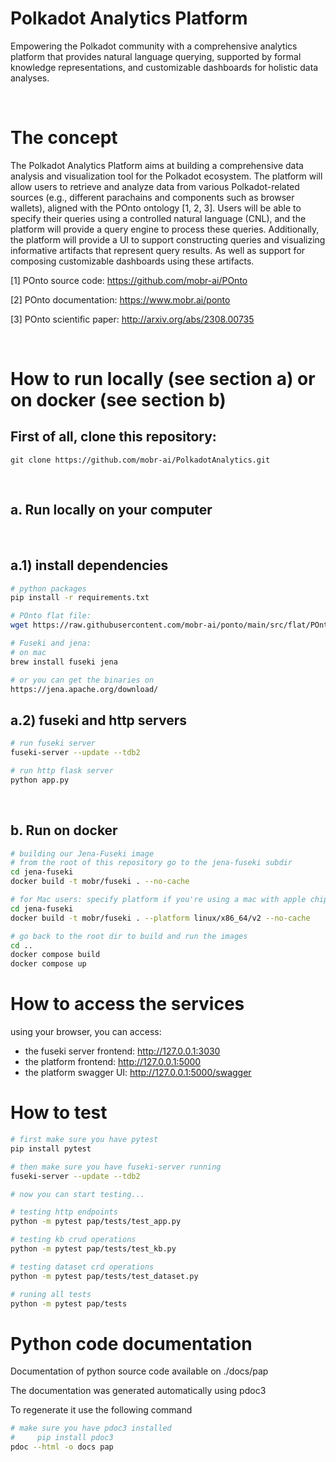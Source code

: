 # Polkadot Analytics Platform

Empowering the Polkadot community with a comprehensive analytics platform that provides natural language querying, supported by formal knowledge representations, and customizable dashboards for holistic data analyses.

<br>

# The concept

The Polkadot Analytics Platform aims at building a comprehensive data analysis and visualization tool for the Polkadot ecosystem. The platform will allow users to retrieve and analyze data from various Polkadot-related sources (e.g., different parachains and components such as browser wallets), aligned with the POnto ontology [1, 2, 3]. Users will be able to specify their queries using a controlled natural language (CNL), and the platform will provide a query engine to process these queries. Additionally, the platform will provide a UI to support constructing queries and visualizing informative artifacts that represent query results. As well as support for composing customizable dashboards using these artifacts.

[1] POnto source code: https://github.com/mobr-ai/POnto

[2] POnto documentation: https://www.mobr.ai/ponto

[3] POnto scientific paper: http://arxiv.org/abs/2308.00735

<br>

# How to run locally (see section a) or on docker (see section b)

## First of all, clone this repository: 
```
git clone https://github.com/mobr-ai/PolkadotAnalytics.git
```

<br>

## a. Run locally on your computer

<br>

## a.1) install dependencies

```bash
# python packages
pip install -r requirements.txt

# POnto flat file: 
wget https://raw.githubusercontent.com/mobr-ai/ponto/main/src/flat/POnto.ttl

# Fuseki and jena: 
# on mac
brew install fuseki jena

# or you can get the binaries on
https://jena.apache.org/download/ 
```

## a.2) fuseki and http servers

```bash
# run fuseki server
fuseki-server --update --tdb2

# run http flask server
python app.py
```

<br>

## b. Run on docker

```bash
# building our Jena-Fuseki image
# from the root of this repository go to the jena-fuseki subdir
cd jena-fuseki
docker build -t mobr/fuseki . --no-cache

# for Mac users: specify platform if you're using a mac with apple chip (M1 or M2)
cd jena-fuseki
docker build -t mobr/fuseki . --platform linux/x86_64/v2 --no-cache

# go back to the root dir to build and run the images
cd ..
docker compose build
docker compose up
```

# How to access the services

using your browser, you can access:
- the fuseki server frontend: http://127.0.0.1:3030
- the platform frontend: http://127.0.0.1:5000
- the platform swagger UI: http://127.0.0.1:5000/swagger

# How to test

```bash
# first make sure you have pytest
pip install pytest

# then make sure you have fuseki-server running
fuseki-server --update --tdb2

# now you can start testing...

# testing http endpoints
python -m pytest pap/tests/test_app.py

# testing kb crud operations
python -m pytest pap/tests/test_kb.py

# testing dataset crd operations
python -m pytest pap/tests/test_dataset.py

# runing all tests
python -m pytest pap/tests
```

# Python code documentation

Documentation of python source code available on ./docs/pap

The documentation was generated automatically using pdoc3

To regenerate it use the following command

```bash
# make sure you have pdoc3 installed
#     pip install pdoc3
pdoc --html -o docs pap
```
